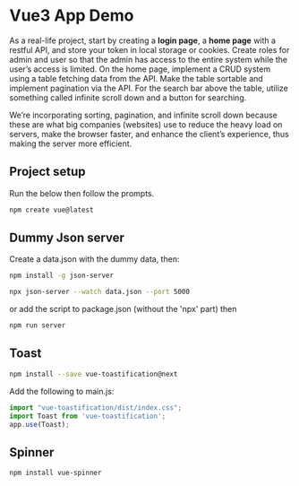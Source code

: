 # Vue3 App Demo

As a real-life project, start by creating a **login page**, a **home page** with a restful API, and store your token in local storage or cookies. Create roles for admin and user so that the admin has access to the entire system while the user’s access is limited. On the home page, implement a CRUD system using a table fetching data from the API. Make the table sortable and implement pagination via the API. For the search bar above the table, utilize something called infinite scroll down and a button for searching.

We’re incorporating sorting, pagination, and infinite scroll down because these are what big companies (websites) use to reduce the heavy load on servers, make the browser faster, and enhance the client’s experience, thus making the server more efficient.

## Project setup

Run the below then follow the prompts.

```bash
npm create vue@latest
```

## Dummy Json server

Create a data.json with the dummy data, then:

```bash
npm install -g json-server
```

```bash
npx json-server --watch data.json --port 5000
```

or add the script to package.json (without the 'npx' part) then

```bash
npm run server
```

## Toast

```bash
npm install --save vue-toastification@next
```

Add the following to main.js:

```javascript
import "vue-toastification/dist/index.css";
import Toast from 'vue-toastification';
app.use(Toast);
```

## Spinner

```bash
npm install vue-spinner
```
